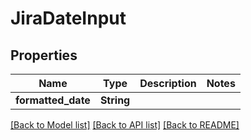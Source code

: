 # JiraDateInput

## Properties

Name | Type | Description | Notes
------------ | ------------- | ------------- | -------------
**formatted_date** | **String** |  | 

[[Back to Model list]](../README.md#documentation-for-models) [[Back to API list]](../README.md#documentation-for-api-endpoints) [[Back to README]](../README.md)



